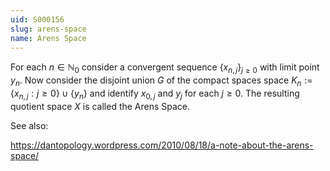 ```yaml
---
uid: S000156
slug: arens-space
name: Arens Space
---
```

For each $n\in\mathbb N_0$  consider a convergent sequence $\{x_{n,j}\}_{j\geq0}$ with limit point $y_n$. Now consider the disjoint union $G$ of the compact spaces space $K_n:=\{x_{n,j} : j\geq0\}\cup \{y_n\}$ and identify $x_{0,j}$ and $y_j$ for each $j\geq0$. The resulting quotient space $X$ is called the Arens Space. 

See also:

https://dantopology.wordpress.com/2010/08/18/a-note-about-the-arens-space/

